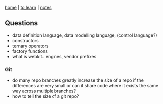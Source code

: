 [home](README.md) | [to learn](toLearn.md) | [notes](notes.md)

## Questions

- data definition language, data modelling language, (control language?)
- constructors
- ternary operators
- factory functions
- what is webkit.. engines, vendor prefixes

### Git
- do many repo branches greatly increase the size of a repo if the differences are very small or can it share code where it exists the same way across multiple branches?
- how to tell the size of a git repo?
